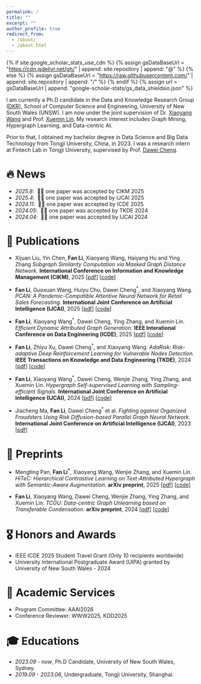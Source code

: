 ```yaml
---
permalink: /
title: ""
excerpt: ""
author_profile: true
redirect_from: 
  - /about/
  - /about.html
---
```


{% if site.google_scholar_stats_use_cdn %}
{% assign gsDataBaseUrl = "https://cdn.jsdelivr.net/gh/" | append: site.repository | append: "@" %}
{% else %}
{% assign gsDataBaseUrl = "https://raw.githubusercontent.com/" | append: site.repository | append: "/" %}
{% endif %}
{% assign url = gsDataBaseUrl | append: "google-scholar-stats/gs_data_shieldsio.json" %}

<span class='anchor' id='about-me'></span>

I am currently a Ph.D candidate in the Data and Knowledge Research Group ([DKR](https://unswdb.github.io/index.html)), School of Computer Science and Engineering, University of New South Wales (UNSW). I am now under the joint supervision of Dr. [Xiaoyang Wang](https://research.unsw.edu.au/people/dr-xiaoyang-wang) and Prof. [Xuemin Lin](https://itf.sjtu.edu.cn/enshow-275-42.html). My research interest includes Graph Mining, Hypergraph Learning, and Data-centric AI. 

Prior to that, I obtained my bachelor degree in Data Science and Big Data Technology from Tongji University, China, in 2023. I was a research intern at Fintech Lab in Tongji University, supervised by Prof. [Dawei Cheng](http://cs1.tongji.edu.cn/~dawei/).

<!--
I have published more than 100 papers at the top international AI conferences with total <a href='https://scholar.google.com/citations?user=DhtAFkwAAAAJ'>google scholar citations <strong><span id='total_cit'>260000+</span></strong></a> (You can also use google scholar badge <a href='https://scholar.google.com/citations?user=DhtAFkwAAAAJ'><img src="https://img.shields.io/endpoint?url={{ url | url_encode }}&logo=Google%20Scholar&labelColor=f6f6f6&color=9cf&style=flat&label=citations"></a>).
-->

# 🔥 News
- *2025.8*: &nbsp;🎉🎉 one paper was accepted by CIKM 2025 
- *2025.4*: &nbsp;🎉🎉 one paper was accepted by IJCAI 2025 
- *2024.11*: &nbsp;🎉🎉 one paper was accepted by ICDE 2025 
- *2024.05*: &nbsp;🎉🎉 one paper was accepted by TKDE 2024 
- *2024.04*: &nbsp;🎉🎉 one paper was accepted by IJCAI 2024

# 📝 Publications 

<!--
<div class='paper-box'><div class='paper-box-image'><div><div class="badge">CVPR 2016</div><img src='images/500x300.png' alt="sym" width="100%"></div></div>
<div class='paper-box-text' markdown="1">

[Deep Residual Learning for Image Recognition](https://openaccess.thecvf.com/content_cvpr_2016/papers/He_Deep_Residual_Learning_CVPR_2016_paper.pdf)

**Kaiming He**, Xiangyu Zhang, Shaoqing Ren, Jian Sun

[**Project**](https://scholar.google.com/citations?view_op=view_citation&hl=zh-CN&user=DhtAFkwAAAAJ&citation_for_view=DhtAFkwAAAAJ:ALROH1vI_8AC) <strong><span class='show_paper_citations' data='DhtAFkwAAAAJ:ALROH1vI_8AC'></span></strong>
- Lorem ipsum dolor sit amet, consectetur adipiscing elit. Vivamus ornare aliquet ipsum, ac tempus justo dapibus sit amet. 
</div>
</div>
-->

<!--
- [Lorem ipsum dolor sit amet, consectetur adipiscing elit. Vivamus ornare aliquet ipsum, ac tempus justo dapibus sit amet](https://github.com), A, B, C, **CVPR 2020**
-->
- Xijuan Liu, Yin Chen, **Fan Li**, Xiaoyang Wang, Haiyang Hu and Ying Zhang *Subgraph Similarity Computation via Masked Graph Distance Network.* **International Conference on Information and Knowledge Management (CIKM)**, 2025 [[pdf]()] [[code]()]

- **Fan Li**, Guoxuan Wang, Huiyu Chu, Dawei Cheng<sup>\*</sup>, and Xiaoyang Wang. *PCAN: A Pandemic-Compatible Attentive Neural Network for Retail Sales Forecasting.* **International Joint Conference on Artificial Intelligence (IJCAI)**, 2025 [[pdf]()] [[code](https://github.com/Coco-Hut/PCAN)]

- **Fan Li**, Xiaoyang Wang<sup>\*</sup>, Dawei Cheng, Ying Zhang, and Xuemin Lin. *Efficient Dynamic Attributed Graph Generation.* **IEEE Interational Conference on Data Engineering (ICDE)**, 2025 [[pdf](https://arxiv.org/abs/2412.08810)] [[code](https://github.com/Coco-Hut/VRDAG)]

- **Fan Li**, Zhiyu Xu, Dawei Cheng<sup>\*</sup>, and Xiaoyang Wang. *AdaRisk: Risk-adaptive Deep Reinforcement Learning for Vulnerable Nodes Detection.* **IEEE Transactions on Knowledge and Data Engineering (TKDE)**, 2024 [[pdf](https://ieeexplore.ieee.org/document/10549866/footnotes#footnotes)] [[code](https://github.com/Coco-Hut/AdaRisk-TKDE)]
 
- **Fan Li**, Xiaoyang Wang<sup>\*</sup>, Dawei Cheng, Wenjie Zhang, Ying Zhang, and Xuemin Lin. *Hypergraph Self-supervised Learning with Sampling-efficient Signals.* **International Joint Conference on Artificial  Intelligence (IJCAI)**, 2024 [[pdf](https://www.ijcai.org/proceedings/2024/486)] [[code](https://github.com/Coco-Hut/SE-HSSL)]

- Jiacheng Ma, **Fan Li**, Dawei Cheng<sup>\*</sup> et al. *Fighting against Organized Fraudsters Using Risk Diffusion-based Parallel Graph Neural Network.* **International Joint Conference on Artificial  Intelligence (IJCAI)**, 2023 [[pdf](https://www.ijcai.org/proceedings/2023/0681.pdf)]

# 📄 Preprints

- Mengting Pan, **Fan Li<sup>\*</sup>**, Xiaoyang Wang, Wenjie Zhang, and Xuemin Lin. *HiTeC: Hierarchical Contrastive Learning on Text-Attributed Hypergraph with Semantic-Aware Augmentation.* **arXiv preprint**, 2025 [[pdf](https://arxiv.org/pdf/2508.03104)] [[code]()]

- **Fan Li**, Xiaoyang Wang, Dawei Cheng, Wenjie Zhang, Ying Zhang, and Xuemin Lin. *TCGU: Data-centric Graph Unlearning based on Transferable Condensation.* **arXiv preprint**, 2024 [[pdf](https://arxiv.org/pdf/2410.06480)] [[code]()]


# 🎖 Honors and Awards
- IEEE ICDE 2025 Student Travel Grant (Only 10 recipients worldwide)
- University International Postgraduate Award (UIPA) granted by University of New South Wales - 2024

# 📖 Academic Services

- Program Committee: AAAI2026
- Conference Reviewer: WWW2025, KDD2025

# 🎓 Educations
- *2023.09 - now*, Ph.D Candidate, University of New South Wales, Sydney. 
- *2019.09 - 2023.06*, Undergraduate, Tongji University, Shanghai.

<!--
# 💬 Invited Talks
- *2021.06*, Lorem ipsum dolor sit amet, consectetur adipiscing elit. Vivamus ornare aliquet ipsum, ac tempus justo dapibus sit amet. 
- *2021.03*, Lorem ipsum dolor sit amet, consectetur adipiscing elit. Vivamus ornare aliquet ipsum, ac tempus justo dapibus sit amet.  \| [\[video\]](https://github.com/)

# 💻 Internships
- *2019.05 - 2020.02*, [Lorem](https://github.com/), China.
-->